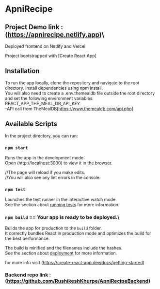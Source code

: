 # ApniRecipe
## Project Demo link : (https://apnirecipe.netlify.app)\
Deployed frontend on Netlify and Vercel

Project bootstrapped with [Create React App]

## Installation
To run the app locally, clone the repository and navigate to the root directory. Install dependencies using npm install.\
You will also need to create a .env.themealdb file outside the root directory and set the following environment variables:\
REACT_APP_THE_MEAL_DB_API_KEY\
-API call from TheMealDB[https://www.themealdb.com/api.php]<br/>

## Available Scripts
In the project directory, you can run:
### `npm start`
Runs the app in the development mode.\
Open (http://localhost:3000) to view it in the browser.

//The page will reload if you make edits.\
//You will also see any lint errors in the console.

### `npm test`
Launches the test runner in the interactive watch mode.\
See the section about [running tests](https://facebook.github.io/create-react-app/docs/running-tests) for more information.

### `npm build` == Your app is ready to be deployed.\
Builds the app for production to the `build` folder.\
It correctly bundles React in production mode and optimizes the build for the best performance.

The build is minified and the filenames include the hashes.\
See the section about [deployment](https://facebook.github.io/create-react-app/docs/deployment) for more information.

for more info visit (https://create-react-app.dev/docs/getting-started)

### Backend repo link : (https://github.com/RushikeshKhurpe/ApniRecipeBackend)
